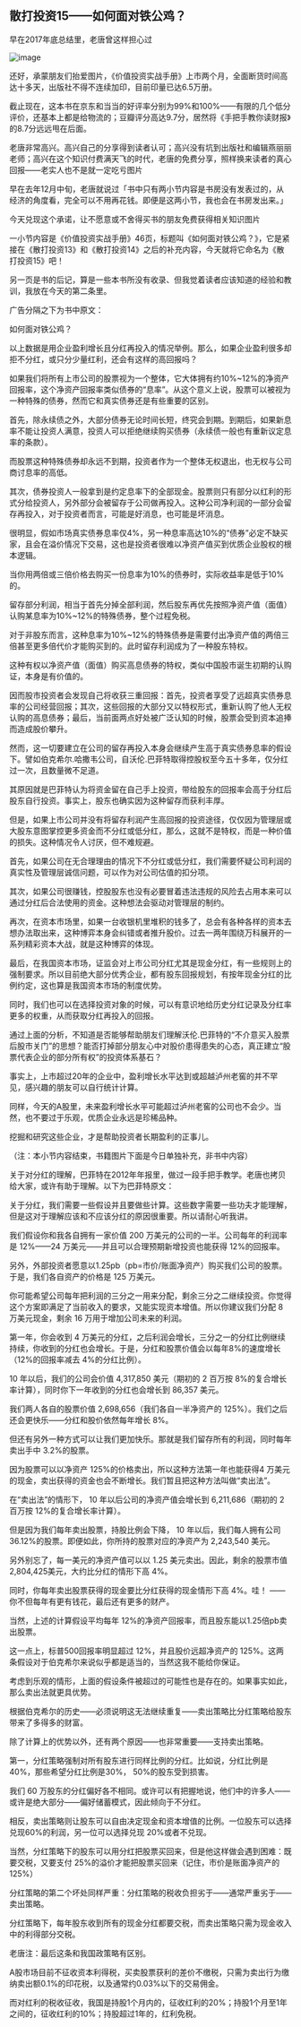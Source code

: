 ## 散打投资15——如何面对铁公鸡？
早在2017年底总结里，老唐曾这样担心过

![image](https://github.com/fengyumozhu/tsf/assets/6201828/6076872b-00d6-477a-8790-c4e53c0ac120)


还好，承蒙朋友们抬爱图片，《价值投资实战手册》上市两个月，全面断货时间高达十多天，出版社不得不连续加印，目前印量已达6.5万册。



截止现在，这本书在京东和当当的好评率分别为99%和100%——有限的几个低分评价，还基本上都是给物流的；豆瓣评分高达9.7分，居然将《手把手教你读财报》的8.7分远远甩在后面。



老唐非常高兴。高兴自己的分享得到读者认可；高兴没有坑到出版社和编辑燕丽丽老师；高兴在这个知识付费满天飞的时代，老唐的免费分享，照样换来读者的真心回报——老实人也不是就一定吃亏图片



早在去年12月中旬，老唐就说过「书中只有两小节内容是书房没有发表过的，从经济的角度看，完全可以不用再花钱。即便是这两小节，我也会在书房发出来。」



今天兑现这个承诺，让不愿意或不舍得买书的朋友免费获得相关知识图片



一小节内容是《价值投资实战手册》46页，标题叫《如何面对铁公鸡？》，它是紧接在《散打投资13》和《散打投资14》之后的补充内容，今天就将它命名为《散打投资15》吧！



另一页是书的后记，算是一些本书所没有收录、但我觉着读者应该知道的经验和教训，我放在今天的第二条里。



广告分隔之下为书中原文：



如何面对铁公鸡？



以上数据是用企业盈利增长且分红再投入的情况举例。那么，如果企业盈利很多却拒不分红，或只分少量红利，还会有这样的高回报吗？



如果我们将所有上市公司的股票视为一个整体，它大体拥有约10%~12%的净资产回报率，这个净资产回报率类似债券的“息率”。从这个意义上说，股票可以被视为一种特殊的债券，然而它和真实债券还是有些重要的区别。



首先，除永续债之外，大部分债券无论时间长短，终究会到期。到期后，如果新息率不能让投资人满意，投资人可以拒绝继续购买债券（永续债一般也有重新议定息率的条款）。



而股票这种特殊债券却永远不到期，投资者作为一个整体无权退出，也无权与公司商讨息率的高低。



其次，债券投资人一般拿到是约定息率下的全部现金。股票则只有部分以红利的形式分给投资人，另外部分会被留存于公司做再投入。这种公司净利润的一部分会留存再投入，对于投资者而言，可能是好消息，也可能是坏消息。



很明显，假如市场真实债券息率仅4%，另一种息率高达10%的“债券”必定不缺买家，且会在溢价情况下交易，这也是投资者很难以净资产值买到优质企业股权的根本逻辑。



当你用两倍或三倍价格去购买一份息率为10%的债券时，实际收益率是低于10%的。



留存部分利润，相当于首先分掉全部利润，然后股东再优先按照净资产值（面值）认购某息率为10%~12%的特殊债券，整个过程免税。



对于非股东而言，这种息率为10%~12%的特殊债券是需要付出净资产值的两倍三倍甚至更多倍代价才能购买到的。此时留存利润成为了一种股东特权。



这种有权以净资产值（面值）购买高息债券的特权，类似中国股市诞生初期的认购证，本身是有价值的。



因而股市投资者会发现自己将收获三重回报：首先，投资者享受了远超真实债券息率的公司经营回报；其次，这些回报的大部分又以特权形式，重新认购了他人无权认购的高息债券；最后，当前面两点好处被广泛认知的时候，股票会受到资本追捧而造成股价攀升。



然而，这一切要建立在公司的留存再投入本身会继续产生高于真实债券息率的假设下。譬如伯克希尔.哈撒韦公司，自沃伦.巴菲特取得控股权至今五十多年，仅分红过一次，且数量微不足道。



其原因就是巴菲特认为将资金留在自己手上投资，带给股东的回报率会高于分红后股东自行投资。事实上，股东也确实因为这种留存而获利丰厚。



但是，如果上市公司并没有将留存利润产生高回报的投资途径，仅仅因为管理层或大股东意图掌控更多资金而不分红或低分红，那么，这就不是特权，而是一种价值的损失。这种情况令人讨厌，但不难规避。



首先，如果公司在无合理理由的情况下不分红或低分红，我们需要怀疑公司利润的真实性及管理层诚信问题，可以作为对公司估值的扣分项。



其次，如果公司很赚钱，控股股东也没有必要冒着违法违规的风险去占用本来可以通过分红后合法使用的资金。这种想法会驱动对管理层的制约。



再次，在资本市场里，如果一台收银机里堆积的钱多了，总会有各种各样的资本去想办法取出来，这种博弈本身会纠错或者推升股价。过去一两年围绕万科展开的一系列精彩资本大战，就是这种博弈的体现。



最后，在我国资本市场，证监会对上市公司分红尤其是现金分红，有一些规则上的强制要求。所以目前绝大部分优秀企业，都有股东回报规划，有按年现金分红的比例约定，这也算是我国资本市场的制度优势。



同时，我们也可以在选择投资对象的时候，可以有意识地给历史分红记录及分红率更多的权重，从而获取分红再投入的回报。



通过上面的分析，不知道是否能够帮助朋友们理解沃伦.巴菲特的“不介意买入股票后股市关门”的思想？能否打掉部分朋友心中对股价患得患失的心态，真正建立“股票代表企业的部分所有权”的投资体系基石？



事实上，上市超过20年的企业中，盈利增长水平达到或超越泸州老窖的并不罕见，感兴趣的朋友可以自行统计计算。



同样，今天的A股里，未来盈利增长水平可能超过泸州老窖的公司也不会少。当然，也不要过于乐观，优质企业永远是珍稀品种。



挖掘和研究这些企业，才是帮助投资者长期盈利的正事儿。

（注：本小节内容结束，书籍图片下面是今日单独补充，非书中内容）



关于对分红的理解，巴菲特在2012年年报里，做过一段手把手教学。老唐也拷贝给大家，或许有助于理解。以下为巴菲特原文：



关于分红，我们需要一些假设并且要做些计算。这些数字需要一些功夫才能理解，但是这对于理解应该和不应该分红的原因很重要。所以请耐心听我讲。



我们假设你和我各自拥有一家价值 200 万美元的公司的一半。公司每年的利润率是 12%——24 万美元——并且可以合理预期新增投资也能获得 12%的回报率。



另外，外部投资者愿意以1.25pb（pb=市价/账面净资产）购买我们公司的股票。于是，我们各自资产的价格是 125 万美元。



你可能希望公司每年把利润的三分之一用来分配，剩余三分之二继续投资。你觉得这个方案即满足了当前收入的要求，又能实现资本增值。所以你建议我们分配 8 万美元现金，剩余 16 万用于增加公司未来的利润。



第一年，你会收到 4 万美元的分红，之后利润会增长，三分之一的分红比例继续持续，你收到的分红也会增长。于是，分红和股票价值会以每年8%的速度增长（12%的回报率减去 4%的分红比例）。



10 年以后，我们的公司会价值 4,317,850 美元（期初的 2 百万按 8%的复合增长率计算），同时你下一年收到的分红也会增长到 86,357 美元。



我们两人各自的股票价值 2,698,656（我们各自一半净资产的 125%）。我们之后还会更快乐——分红和股价依然每年增长 8%。



但还有另外一种方式可以让我们更加快乐。那就是我们留存所有的利润，同时每年卖出手中 3.2%的股票。



因为股票可以以净资产 125%的价格卖出，所以这种方法第一年也能获得4 万美元的现金，卖出获得的资金也会不断增长。我们暂且把这种方法叫做“卖出法”。



在“卖出法”的情形下， 10 年以后公司的净资产值会增长到 6,211,686（期初的 2 百万按 12%的复合增长率计算）。



但是因为我们每年卖出股票，持股比例会下降， 10 年以后，我们每人拥有公司 36.12%的股票。即便如此，你所持的股票对应的净资产为 2,243,540 美元。



另外别忘了，每一美元的净资产值可以以 1.25 美元卖出。因此，剩余的股票市值 2,804,425美元，大约比分红的情形下高 4%。



同时，你每年卖出股票获得的现金要比分红获得的现金情形下高 4%。哇！ ——你不但每年有更有钱花，最后还有更多的财产。



当然，上述的计算假设平均每年 12%的净资产回报率，而且股东能以1.25倍pb卖出股票。 



这一点上，标普500回报率明显超过 12%，并且股价远超净资产的 125%。这两条假设对于伯克希尔来说似乎都是适当的，当然这我不能给你保证。



考虑到乐观的情形，上面的假设条件被超过的可能性也是存在的。如果事实如此，那么卖出法就更具优势。



根据伯克希尔的历史——必须说明这无法继续重复——卖出策略比分红策略给股东带来了多得多的财富。



除了计算上的优势以外，还有两个原因——也非常重要——支持卖出策略。



第一，分红策略强制对所有股东进行同样比例的分红。比如说，分红比例是 40%，那些希望分红比例是30%， 50%的股东受到损害。



我们 60 万股东的分红偏好各不相同。或许可以有把握地说，他们中的许多人——或许是绝大部分——偏好储蓄模式，因此倾向于不分红。



相反，卖出策略则让股东可以自由决定现金和资本增值的比例。一位股东可以选择兑现60%的利润，另一位可以选择兑现 20%或者不兑现。



当然，分红策略下的股东可以用分红把股票买回来，但是他这样做会遇到困难：既要交税，又要支付 25%的溢价才能把股票买回来（记住，市价是账面净资产的125%）



分红策略的第二个坏处同样严重：分红策略的税收负担劣于——通常严重劣于——卖出策略。



分红策略下，每年股东收到所有的现金分红都要交税，而卖出策略只需为现金收入中的利得部分交税。



老唐注：最后这条和我国政策略有区别。



A股市场目前不征收资本利得税，买卖股票获利的差价不缴税，只需为卖出行为缴纳卖出额0.1%的印花税，以及通常约0.03%以下的交易佣金。



而对红利的税收征收，我国是持股1个月内的，征收红利的20%；持股1个月至1年之间的，征收红利的10%；持股超过1年的，红利免税。
